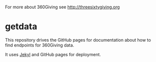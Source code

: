 For more about 360Giving see http://threesixtygiving.org

# getdata

This repository drives the GitHub pages for documentation about how to
find endpoints for 360Giving data.

It uses [Jekyl](https://jekyllrb.com/) and GitHub pages for deployment.

